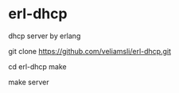 erl-dhcp
========

dhcp server by erlang 

git clone https://github.com/veliamsli/erl-dhcp.git

cd erl-dhcp
make 

make server